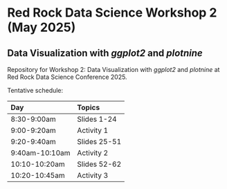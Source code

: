 # Red Rock Data Science Workshop 2 (May 2025)
## Data Visualization with *ggplot2* and *plotnine*

Repository for Workshop 2: Data Visualization with *ggplot2* and *plotnine* at Red Rock Data Science Conference 2025. 

Tentative schedule:

| Day         | Topics                                |
| :-----------| :------------------------------------ |
| 8:30-9:00am | Slides 1-24 |
| 9:00-9:20am | Activity 1 |
| 9:20-9:40am | Slides 25-51       |
| 9:40am-10:10am | Activity 2 |
| 10:10-10:20am | Slides 52-62 |
| 10:20-10:45am  | Activity 3 |